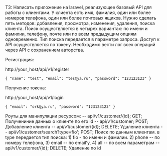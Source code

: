 TЗ: Написать приложение на laravel, реализующее базовый API для работы с клиентами. У клиента есть имя, фамилия, один или более номеров телефона, один или более почтовых ящиков. Нужно сделать пять методов: добавления, просмотра, изменения, удаления, поиска клиента. Поиск осуществляется в четырех вариантах: по имени и фамилии, телефону, почте или по всем предыдущим опциям одновременно. Тип поиска передается в параметре запроса. Доступ к API осуществляется по токену. Необходимо вести лог всех операций через API с сохранением авторства.

Регистрация:

http://your_host/api/v1/register 

`{
	"name": "test",
	"email": "tes@ya.ru",
	"password": "123123123"
}`

Получение токена:

http://your_host/api/v1/login

`{
	"email": "ork@ya.ru",
	"password": "123123123"
}`

Роуты для манипуляции ресурсом:
-- api/v1/customer/{id}; GET; Получениние данных о клиенте по его id
-- api/v1/customer; POST; Добавление клиента
-- api/v1/customer/{id}; DELETE; Удаление клиента
-- api/v1/customer/search?type=fio'; POST; Поиск по данным клиентам.
    в type передается тип поиска: 1) fio - по имени и фамилии. 2) phone -- по номеру телефона, 3) email -- по email'у, 4) all -- по всем параметрам 
-- api/v1/customer/{id}; DELETE; Удаление по id


